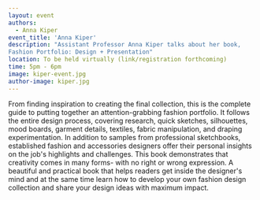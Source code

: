 ```yaml
---
layout: event
authors:
  - Anna Kiper
event_title: 'Anna Kiper'
description: "Assistant Professor Anna Kiper talks about her book,
Fashion Portfolio: Design + Presentation"
location: To be held virtually (link/registration forthcoming)
time: 5pm - 6pm
image: kiper-event.jpg
author-image: kiper.jpg
---
```

From finding inspiration to creating the final collection, this is the complete guide to putting together an attention-grabbing fashion portfolio. It follows the entire design process, covering research, quick sketches, silhouettes, mood boards, garment details, textiles, fabric manipulation, and draping experimentation. In addition to samples from professional sketchbooks, established fashion and accessories designers offer their personal insights on the job's highlights and challenges. This book demonstrates that creativity comes in many forms- with no right or wrong expression. A beautiful and practical book that helps readers get inside the designer's mind and at the same time learn how to develop your own fashion design collection and share your design ideas with maximum impact.
